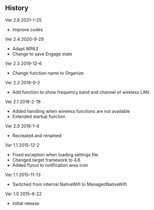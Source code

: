 ﻿## History

Ver 2.6 2021-1-25

- Improve codes

Ver 2.4 2020-9-29

 - Adapt WPA3
 - Change to save Engage state

Ver 2.3 2019-12-6

 - Change function name to Organize

Ver 2.2 2018-9-2

 - Add function to show frequency band and channel of wireless LAN

Ver 2.1 2018-2-19

 - Added handling when wireless functions are not available
 - Extended startup function

Ver 2.0 2018-1-4

 - Recreated and renamed

Ver 1.1 2015-12-2

 - Fixed exception when loading settings file
 - Changed target framework to 4.6
 - Added flyout to notification area icon

Ver 1.1 2015-11-13

 - Switched from internal NativeWifi to ManagedNativeWifi

Ver 1.0 2015-8-22

 - Initial release